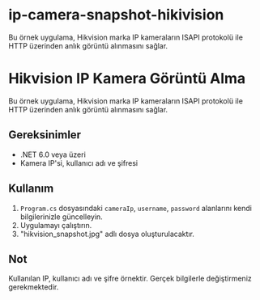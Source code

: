 # ip-camera-snapshot-hikivision
Bu örnek uygulama, Hikvision marka IP kameraların ISAPI protokolü ile HTTP üzerinden anlık görüntü alınmasını sağlar.

# Hikvision IP Kamera Görüntü Alma

Bu örnek uygulama, Hikvision marka IP kameraların ISAPI protokolü ile HTTP üzerinden anlık görüntü alınmasını sağlar.

## Gereksinimler

- .NET 6.0 veya üzeri
- Kamera IP'si, kullanıcı adı ve şifresi

## Kullanım

1. `Program.cs` dosyasındaki `cameraIp`, `username`, `password` alanlarını kendi bilgilerinizle güncelleyin.
2. Uygulamayı çalıştırın.
3. "hikvision_snapshot.jpg" adlı dosya oluşturulacaktır.

## Not

Kullanılan IP, kullanıcı adı ve şifre örnektir. Gerçek bilgilerle değiştirmeniz gerekmektedir.

